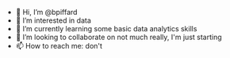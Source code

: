 - 👋 Hi, I’m @bpiffard
- 👀 I’m interested in data
- 🌱 I’m currently learning some basic data analytics skills
- 💞️ I’m looking to collaborate on not much really, I'm just starting
- 📫 How to reach me: don't

<!---
bpiffard/bpiffard is a ✨ special ✨ repository because its `README.md` (this file) appears on your GitHub profile.
You can click the Preview link to take a look at your changes.
--->

